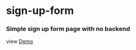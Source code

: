 # sign-up-form
### Simple sign up form page with no backend
view [Demo](https://basnetrajpradip.github.io/sign-up-form/)
